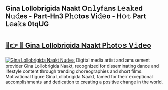 ## Gina Lollobrigida Naakt O𝚗𝚕yf𝚊ns L𝚎a𝚔ed N𝚞𝚍es - Part-Hn3 P𝚑𝚘tos Vi𝚍𝚎o - H𝚘𝚝 Part L𝚎a𝚔s 0tqUG

# <h2><a href="http://kf2zho4.oniu.top/?m=Gina+Lollobrigida+Naakt">🔗👉 🔴 Gina Lollobrigida Naakt P𝚑ot𝚘𝚜 V𝚒d𝚎o</a></h2>

[![Gina Lollobrigida Naakt Nu𝚍e𝚜](https://i.imgur.com/0qMVB7G.gif)](http://kf2zho4.oniu.top/?m=Gina+Lollobrigida+Naakt)
Digital media artist and amusement provider Gina Lollobrigida Naakt, recognized for disseminating dance and lifestyle content through trending choreographies and short films. Motivational figure Gina Lollobrigida Naakt, famed for their exceptional accomplishments and dedication to creating a positive change in the world.  

